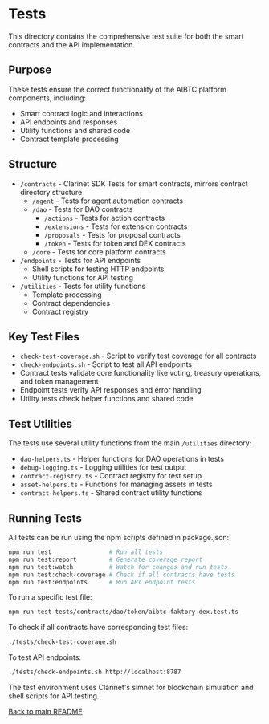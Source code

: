 # Tests

This directory contains the comprehensive test suite for both the smart contracts and the API implementation.

## Purpose

These tests ensure the correct functionality of the AIBTC platform components, including:
- Smart contract logic and interactions
- API endpoints and responses
- Utility functions and shared code
- Contract template processing

## Structure

- `/contracts` - Clarinet SDK Tests for smart contracts, mirrors contract directory structure
  - `/agent` - Tests for agent automation contracts
  - `/dao` - Tests for DAO contracts
    - `/actions` - Tests for action contracts
    - `/extensions` - Tests for extension contracts
    - `/proposals` - Tests for proposal contracts
    - `/token` - Tests for token and DEX contracts
  - `/core` - Tests for core platform contracts
- `/endpoints` - Tests for API endpoints
  - Shell scripts for testing HTTP endpoints
  - Utility functions for API testing
- `/utilities` - Tests for utility functions
  - Template processing
  - Contract dependencies
  - Contract registry

## Key Test Files

- `check-test-coverage.sh` - Script to verify test coverage for all contracts
- `check-endpoints.sh` - Script to test all API endpoints
- Contract tests validate core functionality like voting, treasury operations, and token management
- Endpoint tests verify API responses and error handling
- Utility tests check helper functions and shared code

## Test Utilities

The tests use several utility functions from the main `/utilities` directory:
- `dao-helpers.ts` - Helper functions for DAO operations in tests
- `debug-logging.ts` - Logging utilities for test output
- `contract-registry.ts` - Contract registry for test setup
- `asset-helpers.ts` - Functions for managing assets in tests
- `contract-helpers.ts` - Shared contract utility functions

## Running Tests

All tests can be run using the npm scripts defined in package.json:

```bash
npm run test                # Run all tests
npm run test:report         # Generate coverage report
npm run test:watch          # Watch for changes and run tests
npm run test:check-coverage # Check if all contracts have tests
npm run test:endpoints      # Run API endpoint tests
```

To run a specific test file:

```bash
npm run test tests/contracts/dao/token/aibtc-faktory-dex.test.ts
```

To check if all contracts have corresponding test files:

```bash
./tests/check-test-coverage.sh
```

To test API endpoints:

```bash
./tests/check-endpoints.sh http://localhost:8787
```

The test environment uses Clarinet's simnet for blockchain simulation and shell scripts for API testing.

[Back to main README](/)
